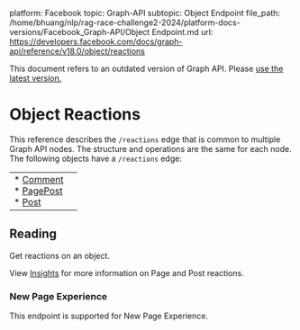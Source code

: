 platform: Facebook
topic: Graph-API
subtopic: Object Endpoint
file_path: /home/bhuang/nlp/rag-race-challenge2-2024/platform-docs-versions/Facebook_Graph-API/Object Endpoint.md
url: https://developers.facebook.com/docs/graph-api/reference/v18.0/object/reactions

This document refers to an outdated version of Graph API. Please [use the latest version.](https://developers.facebook.com/docs/graph-api/reference/v19.0/object/reactions)

# Object Reactions

This reference describes the `/reactions` edge that is common to multiple Graph API nodes. The structure and operations are the same for each node. The following objects have a `/reactions` edge:

|     |     |
| --- | --- |
| * [Comment](https://developers.facebook.com/docs/graph-api/reference/comment)<br>* [PagePost](https://developers.facebook.com/docs/graph-api/reference/pagepost)<br>* [Post](https://developers.facebook.com/docs/graph-api/reference/post) |     |

## Reading

Get reactions on an object.

View [Insights](https://developers.facebook.com/docs/graph-api/reference/insights#availmetrics) for more information on Page and Post reactions.

### New Page Experience

This endpoint is supported for New Page Experience.